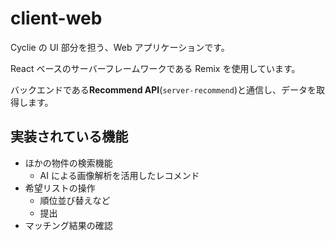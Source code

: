 # client-web

Cyclie の UI 部分を担う、Web アプリケーションです。

React ベースのサーバーフレームワークである Remix を使用しています。

バックエンドである**Recommend API**(`server-recommend`)と通信し、データを取得します。

## 実装されている機能

- ほかの物件の検索機能
  - AI による画像解析を活用したレコメンド
- 希望リストの操作
  - 順位並び替えなど
  - 提出
- マッチング結果の確認
